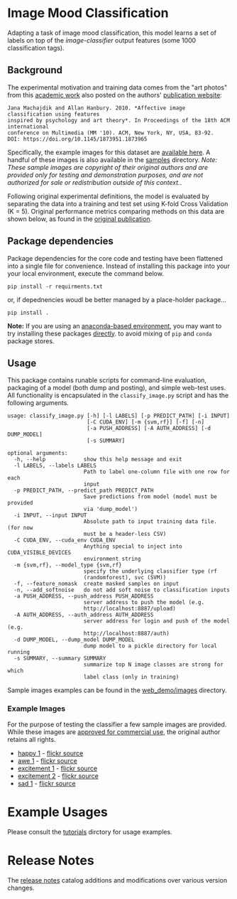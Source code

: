 <!---
.. ===============LICENSE_START=======================================================
.. Acumos CC-BY-4.0
.. ===================================================================================
.. Copyright (C) 2017-2018 AT&T Intellectual Property & Tech Mahindra. All rights reserved.
.. ===================================================================================
.. This Acumos documentation file is distributed by AT&T and Tech Mahindra
.. under the Creative Commons Attribution 4.0 International License (the "License");
.. you may not use this file except in compliance with the License.
.. You may obtain a copy of the License at
..
..      http://creativecommons.org/licenses/by/4.0
..
.. This file is distributed on an "AS IS" BASIS,
.. WITHOUT WARRANTIES OR CONDITIONS OF ANY KIND, either express or implied.
.. See the License for the specific language governing permissions and
.. limitations under the License.
.. ===============LICENSE_END=========================================================
-->

# Image Mood Classification
Adapting a task of image mood classification, this model learns a set of
labels on top of the *image-classifier* output features (some 1000 classification tags).


## Background
The experimental motivation and training data comes from
the "art photos" from this [academic work](https://dl.acm.org/citation.cfm?id=1873965)
also posted on the authors' [publication website](http://www.imageemotion.org/):

    Jana Machajdik and Allan Hanbury. 2010. *Affective image classification using features
    inspired by psychology and art theory*. In Proceedings of the 18th ACM international
    conference on Multimedia (MM '10). ACM, New York, NY, USA, 83-92.
    DOI: https://doi.org/10.1145/1873951.1873965

Specifically, the example images for this dataset are [available here](http://www.imageemotion.org/testImages_artphoto.zip).
A handful of these images is also available in the [samples](data/samples) directory.
*Note: These sample images are copyright of their original authors and are provided
only for testing and demonstration purposes, and are not authorized for sale or redistribution
outside of this context.*.

Following original experimental definitions, the model is evaluated by
separating the data into a training and test set using K-fold Cross Validation (K = 5).
Original performance metrics comparing methods on this data are shown
below, as found in the [original publication](https://dl.acm.org/citation.cfm?id=1873965).


## Package dependencies
Package dependencies for the core code and testing have been flattened into a
single file for convenience. Instead of installing this package into your
your local environment, execute the command below.

```
pip install -r requirments.txt
```
or, if depednencies woudl be better managed by a place-holder package...
```
pip install .
```

**Note:** If you are using an [anaconda-based environment](https://anaconda.org),
you may want to try
installing these packages [directly](https://docs.anaconda.com/anaconda-repository/user-guide/tasks/pkgs/download-install-pkg).
to avoid mixing of `pip` and `conda` package stores.


## Usage
This package contains runable scripts for command-line evaluation,
packaging of a model (both dump and posting), and simple web-test
uses.   All functionality is encapsulated in the `classify_image.py`
script and has the following arguments.

```
usage: classify_image.py [-h] [-l LABELS] [-p PREDICT_PATH] [-i INPUT]
                         [-C CUDA_ENV] [-m {svm,rf}] [-f] [-n]
                         [-a PUSH_ADDRESS] [-A AUTH_ADDRESS] [-d DUMP_MODEL]
                         [-s SUMMARY]

optional arguments:
  -h, --help            show this help message and exit
  -l LABELS, --labels LABELS
                        Path to label one-column file with one row for each
                        input
  -p PREDICT_PATH, --predict_path PREDICT_PATH
                        Save predictions from model (model must be provided
                        via 'dump_model')
  -i INPUT, --input INPUT
                        Absolute path to input training data file. (for now
                        must be a header-less CSV)
  -C CUDA_ENV, --cuda_env CUDA_ENV
                        Anything special to inject into CUDA_VISIBLE_DEVICES
                        environment string
  -m {svm,rf}, --model_type {svm,rf}
                        specify the underlying classifier type (rf
                        (randomforest), svc (SVM))
  -f, --feature_nomask  create masked samples on input
  -n, --add_softnoise   do not add soft noise to classification inputs
  -a PUSH_ADDRESS, --push_address PUSH_ADDRESS
                        server address to push the model (e.g.
                        http://localhost:8887/upload)
  -A AUTH_ADDRESS, --auth_address AUTH_ADDRESS
                        server address for login and push of the model (e.g.
                        http://localhost:8887/auth)
  -d DUMP_MODEL, --dump_model DUMP_MODEL
                        dump model to a pickle directory for local running
  -s SUMMARY, --summary SUMMARY
                        summarize top N image classes are strong for which
                        label class (only in training)
```


Sample images examples can be found in the [web_demo/images](web_demo/images) directory.

### Example Images
For the purpose of testing the classifier a few sample images are provided.
While these images are [approved for commercial use](https://creativecommons.org/licenses/by-nd/2.0/),
the original author retains all rights.

* [happy 1](data/example_happy_1.jpg) - [flickr source](https://flic.kr/p/73ZzcE)
* [awe 1](data/example_awe_1.jpg) - [flickr source](https://flic.kr/p/RLzkvA)
* [excitement 1](data/example_excitement_1.jpg) - [flickr source](https://flic.kr/p/fN8y4d)
* [excitement 2](data/example_excitement_2.jpg) - [flickr source](https://flic.kr/p/eo4YkD)
* [sad 1](data/example_sad_1.jpg) - [flickr source](https://flic.kr/p/8Kmqib)


# Example Usages
Please consult the [tutorials](tutorials) dirctory for usage examples.

# Release Notes
The [release notes](release-notes.md) catalog additions and modifications
over various version changes.
